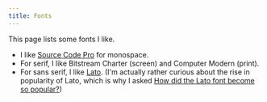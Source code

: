 ```yaml
---
title: Fonts
---
```


This page lists some fonts I like.

- I like [Source Code Pro](https://github.com/adobe-fonts/source-code-pro) for monospace.
- For serif, I like Bitstream Charter (screen) and Computer Modern (print).
- For sans serif, I like [Lato](http://www.latofonts.com/lato-free-fonts/).
(I'm actually rather curious about the rise in popularity of Lato, which is why I asked [How did the Lato font become so popular?](https://www.quora.com/How-did-the-Lato-font-become-so-popular))
